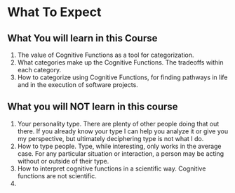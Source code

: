 # What To Expect

## What You will learn in this Course

1. The value of Cognitive Functions as a tool for categorization.
1. What categories make up the Cognitive Functions. The tradeoffs within each category.
1. How to categorize using Cognitive Functions, for finding pathways in life and in the execution of software projects.

## What you will NOT learn in this course

1. Your personality type. There are plenty of other people doing that out there. If you already know your type I can help you analyze it or give you my perspective, but ultimately deciphering type is not what I do.
1. How to type people. Type, while interesting, only works in the average case. For any particular situation or interaction, a person may be acting without or outside of their type.
1. How to interpret cognitive functions in a scientific way. Cognitive functions are not scientific.
1. 
